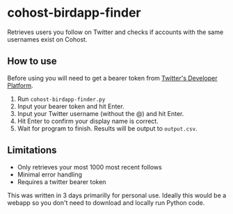 # cohost-birdapp-finder
Retrieves users you follow on Twitter and checks if accounts with the same usernames exist on Cohost.

## How to use

Before using you will need to get a bearer token from [Twitter's Developer Platform](https://developer.twitter.com/en).

1. Run `cohost-birdapp-finder.py`
2. Input your bearer token and hit Enter.
3. Input your Twitter username (without the @) and hit Enter.
4. Hit Enter to confirm your display name is correct.
5. Wait for program to finish. Results will be output to `output.csv`.

## Limitations
- Only retrieves your most 1000 most recent follows
- Minimal error handling
- Requires a twitter bearer token

This was written in 3 days primarilly for personal use. Ideally this would be a webapp so you don't need to download and locally run Python code.
